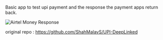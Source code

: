 Basic app to test upi payment and the response the payment apps return back.

![Airtel Money Response]("https://github.com/abhiMishka/upiTest/blob/master/response/airtel_money.jpg")

original repo : https://github.com/ShahMalavS/UPI-DeepLinked
